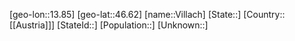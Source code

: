 ﻿---
location: [46.62,13.85]
mapzoom: [7,12] 
mapmarker: city 
type: City
tags:
- geo/City


SpocWebEntityId: 35297
isDeleted: false
confidential: public

---
[geo-lon::13.85]
[geo-lat::46.62]
[name::Villach]
[State::]
[Country::[[Austria]]]
[StateId::]
[Population::]
[Unknown::]

